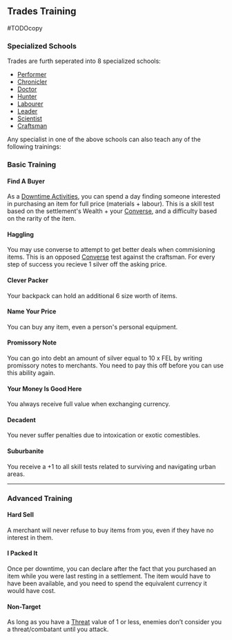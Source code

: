 ## Trades Training
#TODOcopy 

### Specialized Schools
Trades are furth seperated into 8 specialized schools:
* [Performer](Performer)
* [Chronicler](Chronicler)
* [Doctor](Doctor)
* [Hunter](Hunter)
* [Labourer](Labourer)
* [Leader](Leader)
* [Scientist](Scientist)
* [Craftsman](Craftsman)

Any specialist in one of the above schools can also teach any of the following trainings:

### Basic Training
#### Find A Buyer
As a [Downtime Activities](Telling-The-Story#Downtime%20Activities), you can spend a day finding someone interested in purchasing an item for full price (materials + labour). This is a skill test based on the settlement's Wealth + your [Converse](Converse), and a difficulty based on the rarity of the item.

#### Haggling
You may use converse to attempt to get better deals when commisioning items. This is an opposed [Converse](Converse) test against the craftsman. For every step of success you recieve 1 silver off the asking price.

#### Clever Packer
Your backpack can hold an additional 6 size worth of items.

#### Name Your Price
You can buy any item, even a person's personal equipment.

#### Promissory Note
You can go into debt an amount of silver equal to 10 x FEL by writing promissory notes to merchants. You need to pay this off before you can use this ability again.

#### Your Money Is Good Here
You always receive full value when exchanging currency.

#### Decadent
You never suffer penalties due to intoxication or exotic comestibles.

#### Suburbanite
You receive a +1 to all skill tests related to surviving and navigating urban areas.

---
### Advanced Training

#### Hard Sell
A merchant will never refuse to buy items from you, even if they have no interest in them.

#### I Packed It
Once per downtime, you can declare after the fact that you purchased an item while you were last resting in a settlement. The item would have to have been available, and you need to spend the equivalent currency it would have cost.

#### Non-Target
As long as you have a [Threat](Stats#Threat) value of 1 or less, enemies don’t consider you a threat/combatant until you attack.